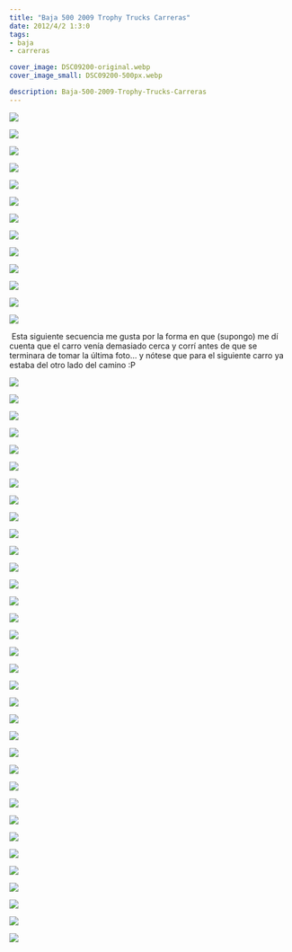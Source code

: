 ```yaml
---
title: "Baja 500 2009 Trophy Trucks Carreras"
date: 2012/4/2 1:3:0
tags: 
- baja
- carreras

cover_image: DSC09200-original.webp
cover_image_small: DSC09200-500px.webp

description: Baja-500-2009-Trophy-Trucks-Carreras
---
```



[![](DSC09200)](DSC09200-original.webp)

  

[![](DSC09201)](DSC09201-original.webp)

  

[![](DSC09202)](DSC09202-original.webp)

  

[![](DSC09203)](DSC09203-original.webp)

  

[![](DSC09205)](DSC09205-original.webp)

  

[![](DSC09206)](DSC09206-original.webp)

  

[![](DSC09207)](DSC09207-original.webp)

  

[![](DSC09208)](DSC09208-original.webp)

  

[![](DSC09210)](DSC09210-original.webp)

  

[![](DSC09214)](DSC09214-original.webp)

  

[![](DSC09217)](DSC09217-original.webp)

  

[![](DSC09219)](DSC09219-original.webp)

  

[![](DSC09222)](DSC09222-original.webp)

 Esta siguiente secuencia me gusta por la forma en que (supongo) me dí cuenta que el carro venía demasiado cerca y corrí antes de que se terminara de tomar la última foto... y nótese que para el siguiente carro ya estaba del otro lado del camino :P  

[![](DSC09225)](DSC09225-original.webp)

  

[![](DSC09226)](DSC09226-original.webp)

  

[![](DSC09227)](DSC09227-original.webp)

  

[![](DSC09228)](DSC09228-original.webp)

  

[![](DSC09229)](DSC09229-original.webp)

  

[![](DSC09230)](DSC09230-original.webp)

  

[![](DSC09231)](DSC09231-original.webp)

  

[![](DSC09232)](DSC09232-original.webp)

  

[![](DSC09233)](DSC09233-original.webp)

  

[![](DSC09234)](DSC09234-original.webp)

  

[![](DSC09235)](DSC09235-original.webp)

  

[![](DSC09242)](DSC09242-original.webp)

  

[![](DSC09243)](DSC09243-original.webp)

  

[![](DSC09244)](DSC09244-original.webp)

  

[![](DSC09245)](DSC09245-original.webp)

  

[![](DSC09246)](DSC09246-original.webp)

  

[![](DSC09247)](DSC09247-original.webp)

  

[![](DSC09248)](DSC09248-original.webp)

  

[![](DSC09249)](DSC09249-original.webp)

  

[![](DSC09250)](DSC09250-original.webp)

  

[![](DSC09251)](DSC09251-original.webp)

  

[![](DSC09256)](DSC09256-original.webp)

  

[![](DSC09257)](DSC09257-original.webp)

  

[![](DSC09258)](DSC09258-original.webp)

  

[![](DSC09259)](DSC09259-original.webp)

  

[![](DSC09266)](DSC09266-original.webp)

  

[![](DSC09267)](DSC09267-original.webp)

  

[![](DSC09273)](DSC09273-original.webp)

  

[![](DSC09274)](DSC09274-original.webp)

  

[![](DSC09275)](DSC09275-original.webp)

  

[![](DSC09304)](DSC09304-original.webp)

  

[![](DSC09305)](DSC09305-original.webp)

  

[![](DSC09306)](DSC09306-original.webp)

  

[![](DSC09327)](DSC09327-original.webp)
